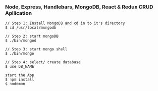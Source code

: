 ### Node, Express, Handlebars, MongoDB, React & Redux CRUD Apllication

```
// Step 1: Install MongoDB and cd in to it's directory
$ cd /usr/local/mongodb

// Step 2: start mongoDB
$ ./bin/mongod

// Step 3: start mongo shell
$ ./bin/mongo

// Step 4: select/ create database
$ use DB_NAME
```

```
start the App
$ npm install
$ nodemon
```
